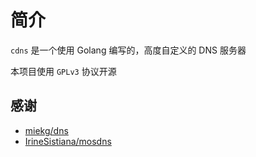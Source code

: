 # 简介

```cdns``` 是一个使用 Golang 编写的，高度自定义的 DNS 服务器

本项目使用 ```GPLv3``` 协议开源

## 感谢

- [miekg/dns](https://github.com/miekg/dns)
- [IrineSistiana/mosdns](https://github.com/IrineSistiana/mosdns)
